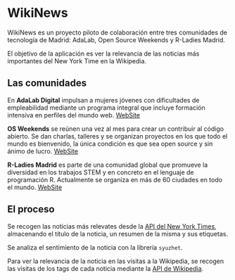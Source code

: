 # WikiNews

WikiNews es un proyecto piloto de colaboración entre tres comunidades de tecnología de Madrid: AdaLab, Open Source Weekends y R-Ladies Madrid.

El objetivo de la aplicación es ver la relevancia de las noticias más importantes del New York Time en la Wikipedia.

## Las comunidades

En **AdaLab Digital** impulsan a mujeres jóvenes con dificultades de empleabilidad mediante un programa integral que incluye formación intensiva en perfiles del mundo web. [WebSite](http://adalab.es/)

**OS Weekends** se reúnen una vez al mes para crear un contribuir al código abierto. Se dan charlas, talleres y se organizan proyectos en los que todo el mundo es bienvenido, la única condición es que sea open source y sin ánimo de lucro. [WebSite](http://osweekends.com/)

**R-Ladies Madrid** es parte de una comunidad global que promueve la diversidad en los trabajos STEM y en concreto en el lenguaje de programación R. Actualmente se organiza en más de 60 ciudades en todo el mundo. [WebSite](http://rladies.org/)


## El proceso

Se recogen las noticias más relevates desde la [API del New York Times](https://developer.nytimes.com/), almacenando el título de la noticia, un resumen de la misma y sus etiquetas.

Se analiza el sentimiento de la noticia con la librería `syuzhet`.

Para ver la relevancia de la noticia en las visitas a la Wikipedia, se recogen las visitas de los tags de cada noticia mediante la [API de Wikipedia](https://www.mediawiki.org/wiki/API:Main_page).

